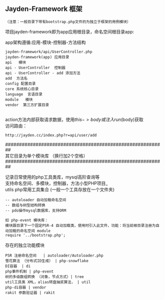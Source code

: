 
## Jayden-Framework 框架  

`（注意：一般目录下带有bootstrap.php文件的为独立于框架的用例模块）  `

项目jayden-framework即为app应用根目录，命名空间根目录app:    

app架构遵循:应用-模块-控制器-方法结构  
```
jayden-framework/api/UserController.php  
jayden-framework(app) 应用目录  
api   模块      
api - UserController  控制器    
api - UserController - add 添加方法
add  方法名
config 配置目录
core 系统核心目录
language  言语目录
module   模块
vendor  第三方扩展目录
```
  
## 
action方法内部获取请求数据，使用$this->body或注入run($body)获取  
访问路由：  
```
http://jayden.cc/index.php?r=api/user/add  
```

##########################################################  
  其它目录为单个模块库  （换行加2个空格）
##########################################################  

记录日常使用的php工具类库，mysql高阶查询等  
支持命名空间、多模块，控制器，方法小型PHP项目_  
utils php常用工具集合 (一般一个工具存放在一个文件夹)  

```
-- autoloader 自动加载命名空间  
-- 数组与树型结构转换  
-- pdo操作mysql数据库，支持ORM  
```  

```$xslt
如 php-event 模块库：
模块跟目录下一个固定PSR-4 自动加载类，使用时引入此文件，功能：将当前根目录注册为自动加载的命名空间 module
require '../bootstrap.php';
```

存在的独立功能模块
```text
PSR 注册命名空间   | autoloader/Autoloader.php
雪花算法 （分布式ID生成） | php-snowflake
DI容器  | di
php事件机制 | php-event
树的多级数组转换 （对象，节点方式）| tree
util工具类 XML，alias转盘抽奖算法， | util 
php-di容器 | vendor 
rakit 参数验证器 | rakit 
```

 

